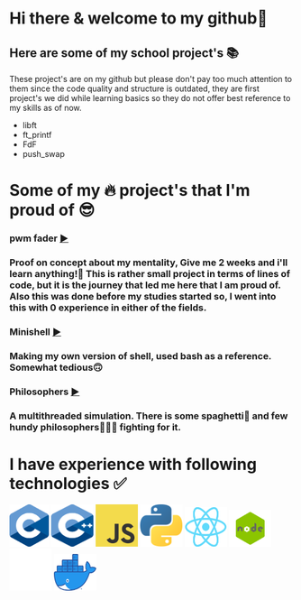 # Hi there & welcome to my github👋

## Here are some of my school project's 📚
These project's are on my github but please don't pay too much attention to them
since the code quality and structure is outdated, they are first project's we did
while learning basics so they do not offer best reference to my skills as of now.
- libft
- ft_printf
- FdF
- push_swap

# Some of my 🔥 project's that I'm proud of 😎
### __pwm fader [▶️](https://github.com/joonasmykkanen/pwm_fader)__
### Proof on concept about my mentality, Give me 2 weeks and i'll learn anything!💯 This is rather small project in terms of lines of code, but it is the journey that led me here that I am proud of. Also this was done before my studies started so, I went into this with 0 experience in either of the fields.

### __Minishell [▶️](https://github.com/joonasmykkanen/minishell)__
### Making my own version of shell, used bash as a reference. Somewhat tedious🙃

### __Philosophers [▶️](https://github.com/joonasmykkanen/philosophers)__
### A multithreaded simulation. There is some spaghetti🍝 and few hundy philosophers🧙🏼‍♂️ fighting for it.

# I have experience with following technologies ✅
<img src="./C_Logo.png?raw=true" width="70" height="75"> <img src="./CPlusPlus.svg?raw=true" width="75" height="75">
<img src="./JS.svg" width="75" height="75"> <img src="./Python.svg?raw=true" width="75" height="75">
<img src="./React-icon.svg.png?raw=true" width="75" height="70"> <img src="./node.png?raw=true" width="75" height="65">
<img src="./Git-Icon-White.png?raw=true" width="75" height="75"> <img src="./Moby-logo.png?raw=true" width="75" height="65">
